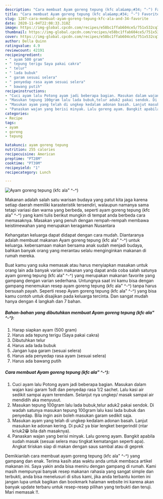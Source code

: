 ```yaml
---
description: "Cara membuat Ayam goreng tepung (kfc ala&amp;#34; ^-^) Favorite"
title: "Cara membuat Ayam goreng tepung (kfc ala&amp;#34; ^-^) Favorite"
slug: 1287-cara-membuat-ayam-goreng-tepung-kfc-ala-and-34-favorite
date: 2020-11-04T22:08:33.318Z
image: https://img-global.cpcdn.com/recipes/e58bc1ffab604ce5/751x532cq70/ayam-goreng-tepung-kfc-ala-foto-resep-utama.jpg
thumbnail: https://img-global.cpcdn.com/recipes/e58bc1ffab604ce5/751x532cq70/ayam-goreng-tepung-kfc-ala-foto-resep-utama.jpg
cover: https://img-global.cpcdn.com/recipes/e58bc1ffab604ce5/751x532cq70/ayam-goreng-tepung-kfc-ala-foto-resep-utama.jpg
author: Della Quinn
ratingvalue: 4.9
reviewcount: 42191
recipeingredient:
- " ayam 500 gram"
- " tepung terigu Saya pakai cakra"
- " telur"
- " lada bubuk"
- " garam sesuai selera"
- " penyedap rasa ayam sesuai selera"
- " bawang putih"
recipeinstructions:
- "Cuci ayam lalu Potong ayam jadi beberapa bagian. Masukan dalam wajan kasi garam 1sdt dan penyedap rasa 1/2 sachet. Lalu kasi air sedikit sampai ayam terendam. Selanjut nya ungkep/ masak sampai air mendidih aka menyusut."
- "Masukan tepung 100gram lalu lada bubuk,telur aduk2 pakai sendok. Di wadah satunya masukan tepung 100gram lalu kasi lada bubuk dan penyedap. Bila ingin asin boleh masukan garam sedikit saja."
- "Masukan ayam yang telah di ungkep kedalam adonan basah. Lanjut masukan ke adonan kering. Di puk2 ya biar lengket bergerindil (ntar kriuk2😁 bila dah masaknya)."
- "Panaskan wajan yang berisi minyak. Lalu goreng ayam. Bangkit apabila sudah masak (sesuai selera mau tingkat kematangan seperti apa). Angkat tiriskan siap di makan dengan saus sambal atau di geprek"
categories:
- Recipe
tags:
- ayam
- goreng
- tepung

katakunci: ayam goreng tepung 
nutrition: 255 calories
recipecuisine: American
preptime: "PT28M"
cooktime: "PT39M"
recipeyield: "1"
recipecategory: Lunch

---
```



![Ayam goreng tepung (kfc ala&#34; ^-^)](https://img-global.cpcdn.com/recipes/e58bc1ffab604ce5/751x532cq70/ayam-goreng-tepung-kfc-ala-foto-resep-utama.jpg)

Makanan adalah salah satu warisan budaya yang patut kita jaga karena setiap daerah memiliki karasteristik tersendiri, walaupun namanya sama tetapi variasi dan warna yang berbeda, seperti ayam goreng tepung (kfc ala&#34; ^-^) yang kami tulis berikut mungkin di tempat anda berbeda cara memasaknya. Masakan yang penuh dengan rempah-rempah membawa keistimewahan yang merupakan keragaman Nusantara



Kehangatan keluarga dapat didapat dengan cara mudah. Diantaranya adalah membuat makanan Ayam goreng tepung (kfc ala&#34; ^-^) untuk keluarga. kebersamaan makan bersama anak sudah menjadi budaya, bahkan banyak orang yang merantau selalu menginginkan makanan di rumah mereka.

Buat kamu yang suka memasak atau harus menyiapkan masakan untuk orang lain ada banyak varian makanan yang dapat anda coba salah satunya ayam goreng tepung (kfc ala&#34; ^-^) yang merupakan makanan favorite yang gampang dengan varian sederhana. Untungnya saat ini kamu bisa dengan gampang menemukan resep ayam goreng tepung (kfc ala&#34; ^-^) tanpa harus bersusah payah.
Seperti resep Ayam goreng tepung (kfc ala&#34; ^-^) yang bisa kamu contoh untuk disajikan pada keluarga tercinta. Dan sangat mudah hanya dengan 4 langkah dan 7 bahan.


<!--inarticleads1-->

##### Bahan-bahan yang dibutuhkan membuat Ayam goreng tepung (kfc ala&#34; ^-^):

1. Harap siapkan  ayam (500 gram)
1. Harus ada  tepung terigu (Saya pakai cakra)
1. Dibutuhkan  telur
1. Harus ada  lada bubuk
1. Jangan lupa  garam (sesuai selera)
1. Harus ada  penyedap rasa ayam (sesuai selera)
1. Harus ada  bawang putih




<!--inarticleads2-->

##### Cara membuat  Ayam goreng tepung (kfc ala&#34; ^-^):

1. Cuci ayam lalu Potong ayam jadi beberapa bagian. Masukan dalam wajan kasi garam 1sdt dan penyedap rasa 1/2 sachet. Lalu kasi air sedikit sampai ayam terendam. Selanjut nya ungkep/ masak sampai air mendidih aka menyusut.
1. Masukan tepung 100gram lalu lada bubuk,telur aduk2 pakai sendok. Di wadah satunya masukan tepung 100gram lalu kasi lada bubuk dan penyedap. Bila ingin asin boleh masukan garam sedikit saja.
1. Masukan ayam yang telah di ungkep kedalam adonan basah. Lanjut masukan ke adonan kering. Di puk2 ya biar lengket bergerindil (ntar kriuk2😁 bila dah masaknya).
1. Panaskan wajan yang berisi minyak. Lalu goreng ayam. Bangkit apabila sudah masak (sesuai selera mau tingkat kematangan seperti apa). Angkat tiriskan siap di makan dengan saus sambal atau di geprek




Demikianlah cara membuat ayam goreng tepung (kfc ala&#34; ^-^) yang gampang dan enak. Terima kasih atas waktu anda untuk membaca artikel makanan ini. Saya yakin anda bisa meniru dengan gampang di rumah. Kami masih mempunyai banyak resep makanan rahasia yang sangat simple dan terbukti, anda bisa menelusuri di situs kami, jika anda terbantu konten ini jangan lupa untuk bagikan dan bookmark halaman website ini karena akan banyak update terbaru untuk resep-resep pilihan yang terbukti dan teruji. Mari memasak !!. 

